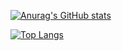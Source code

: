 [![Anurag's GitHub stats](https://github-readme-stats.vercel.app/api?username=thezass)](https://github.com/anuraghazra/github-readme-stats)

[![Top Langs](https://github-readme-stats.vercel.app/api/top-langs/?username=thezass)](https://github.com/anuraghazra/github-readme-stats)
